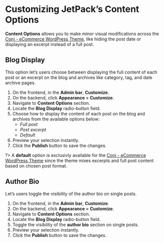 # Customizing JetPack’s Content Options

**Content Options** allows you to make minor visual modifications across the [Conj - eCommerce WordPress Theme](https://themeforest.net/item/conj-ecommerce-wordpress-theme/21935639?ref=mypreview), like hiding the post date or displaying an excerpt instead of a full post.

## Blog Display

This option let’s users choose between displaying the full content of each post or an excerpt on the blog and archives like category, tag, and date archive pages.

1. On the frontend, in the **Admin bar**, **Customize**.
2. On the backend, click **Appearance** » **Customize**.
3. Navigate to **Content Options** section.
4. Locate the **Blog Display** radio-button field.
5. Choose how to display the content of each post on the blog and archives from the available options below:
   * *Full post*
   * *Post excerpt*
   * *Default*
6. Preview your selection instantly.
7. Click the **Publish** button to save the changes.

?> A **default** option is exclusivly available for the [Conj - eCommerce WordPress Theme](https://themeforest.net/item/conj-ecommerce-wordpress-theme/21935639?ref=mypreview) since the theme mixes excerpts and full post content based on chosen post format.

## Author Bio

Let’s users toggle the visibility of the author bio on single posts.

1. On the frontend, in the **Admin bar**, **Customize**.
2. On the backend, click **Appearance** » **Customize**.
3. Navigate to **Content Options** section.
4. Locate the **Blog Display** radio-button field.
5. Toggle the visibility of the **author bio** section on single posts.
6. Preview your selection instantly.
7. Click the **Publish** button to save the changes.
